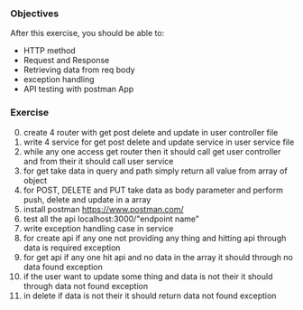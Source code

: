 ### Objectives

After this exercise, you should be able to:

- HTTP method
- Request and Response
- Retrieving data from req body
- exception handling 
- API testing with postman App

### Exercise

0. create 4 router with get post delete and update in user controller file
1. write 4 service for get post delete and update service in user service file
2. while any one access get router then it should call get user controller and from their it should call user service
3. for get take data in query and path simply return all value from array of object
4. for POST, DELETE and PUT take data as body parameter and perform push, delete and update in a array
5. install postman https://www.postman.com/
6. test all the api localhost:3000/"endpoint name"
7. write exception handling case in service
8. for create api if any one not providing any thing and hitting api through data is required exception
9. for get api if any one hit api and no data in the array it should through no data found exception
10. if the user want to update some thing and data is not their it should through data not found exception
11. in delete if data is not their it should return data not found exception